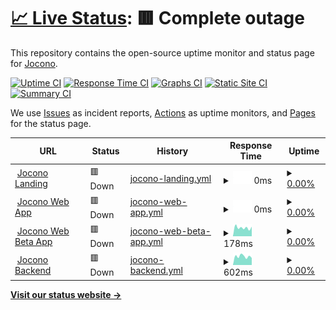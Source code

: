 # [📈 Live Status](https://status.jocono.de): <!--live status--> **🟥 Complete outage**

This repository contains the open-source uptime monitor and status page for [Jocono](jocono.de).

[![Uptime CI](https://github.com/jocono-app/jocono-status/workflows/Uptime%20CI/badge.svg)](https://github.com/jocono-app/jocono-status/actions?query=workflow%3A%22Uptime+CI%22)
[![Response Time CI](https://github.com/jocono-app/jocono-status/workflows/Response%20Time%20CI/badge.svg)](https://github.com/jocono-app/jocono-status/actions?query=workflow%3A%22Response+Time+CI%22)
[![Graphs CI](https://github.com/jocono-app/jocono-status/workflows/Graphs%20CI/badge.svg)](https://github.com/jocono-app/jocono-status/actions?query=workflow%3A%22Graphs+CI%22)
[![Static Site CI](https://github.com/jocono-app/jocono-status/workflows/Static%20Site%20CI/badge.svg)](https://github.com/jocono-app/jocono-status/actions?query=workflow%3A%22Static+Site+CI%22)
[![Summary CI](https://github.com/jocono-app/jocono-status/workflows/Summary%20CI/badge.svg)](https://github.com/jocono-app/jocono-status/actions?query=workflow%3A%22Summary+CI%22)

We use [Issues](https://github.com/jocono-app/jocono-status/issues) as incident reports, [Actions](https://github.com/jocono-app/jocono-status/actions) as uptime monitors, and [Pages](https://status.jocono.de) for the status page.

<!--start: status pages-->
<!-- This summary is generated by Upptime (https://github.com/upptime/upptime) -->
<!-- Do not edit this manually, your changes will be overwritten -->
<!-- prettier-ignore -->
| URL | Status | History | Response Time | Uptime |
| --- | ------ | ------- | ------------- | ------ |
| <img alt="" src="https://icons.duckduckgo.com/ip3/www.jocono.de.ico" height="13"> [Jocono Landing](https://www.jocono.de) | 🟥 Down | [jocono-landing.yml](https://github.com/Jocono-App/jocono-status/commits/HEAD/history/jocono-landing.yml) | <details><summary><img alt="Response time graph" src="./graphs/jocono-landing/response-time-week.png" height="20"> 0ms</summary><br><a href="https://status.jocono.de/history/jocono-landing"><img alt="Response time 377" src="https://img.shields.io/endpoint?url=https%3A%2F%2Fraw.githubusercontent.com%2FJocono-App%2Fjocono-status%2FHEAD%2Fapi%2Fjocono-landing%2Fresponse-time.json"></a><br><a href="https://status.jocono.de/history/jocono-landing"><img alt="24-hour response time 0" src="https://img.shields.io/endpoint?url=https%3A%2F%2Fraw.githubusercontent.com%2FJocono-App%2Fjocono-status%2FHEAD%2Fapi%2Fjocono-landing%2Fresponse-time-day.json"></a><br><a href="https://status.jocono.de/history/jocono-landing"><img alt="7-day response time 0" src="https://img.shields.io/endpoint?url=https%3A%2F%2Fraw.githubusercontent.com%2FJocono-App%2Fjocono-status%2FHEAD%2Fapi%2Fjocono-landing%2Fresponse-time-week.json"></a><br><a href="https://status.jocono.de/history/jocono-landing"><img alt="30-day response time 0" src="https://img.shields.io/endpoint?url=https%3A%2F%2Fraw.githubusercontent.com%2FJocono-App%2Fjocono-status%2FHEAD%2Fapi%2Fjocono-landing%2Fresponse-time-month.json"></a><br><a href="https://status.jocono.de/history/jocono-landing"><img alt="1-year response time 377" src="https://img.shields.io/endpoint?url=https%3A%2F%2Fraw.githubusercontent.com%2FJocono-App%2Fjocono-status%2FHEAD%2Fapi%2Fjocono-landing%2Fresponse-time-year.json"></a></details> | <details><summary><a href="https://status.jocono.de/history/jocono-landing">0.00%</a></summary><a href="https://status.jocono.de/history/jocono-landing"><img alt="All-time uptime 88.70%" src="https://img.shields.io/endpoint?url=https%3A%2F%2Fraw.githubusercontent.com%2FJocono-App%2Fjocono-status%2FHEAD%2Fapi%2Fjocono-landing%2Fuptime.json"></a><br><a href="https://status.jocono.de/history/jocono-landing"><img alt="24-hour uptime 0.00%" src="https://img.shields.io/endpoint?url=https%3A%2F%2Fraw.githubusercontent.com%2FJocono-App%2Fjocono-status%2FHEAD%2Fapi%2Fjocono-landing%2Fuptime-day.json"></a><br><a href="https://status.jocono.de/history/jocono-landing"><img alt="7-day uptime 0.00%" src="https://img.shields.io/endpoint?url=https%3A%2F%2Fraw.githubusercontent.com%2FJocono-App%2Fjocono-status%2FHEAD%2Fapi%2Fjocono-landing%2Fuptime-week.json"></a><br><a href="https://status.jocono.de/history/jocono-landing"><img alt="30-day uptime 0.00%" src="https://img.shields.io/endpoint?url=https%3A%2F%2Fraw.githubusercontent.com%2FJocono-App%2Fjocono-status%2FHEAD%2Fapi%2Fjocono-landing%2Fuptime-month.json"></a><br><a href="https://status.jocono.de/history/jocono-landing"><img alt="1-year uptime 71.20%" src="https://img.shields.io/endpoint?url=https%3A%2F%2Fraw.githubusercontent.com%2FJocono-App%2Fjocono-status%2FHEAD%2Fapi%2Fjocono-landing%2Fuptime-year.json"></a></details>
| <img alt="" src="https://icons.duckduckgo.com/ip3/app.jocono.de.ico" height="13"> [Jocono Web App](https://app.jocono.de) | 🟥 Down | [jocono-web-app.yml](https://github.com/Jocono-App/jocono-status/commits/HEAD/history/jocono-web-app.yml) | <details><summary><img alt="Response time graph" src="./graphs/jocono-web-app/response-time-week.png" height="20"> 0ms</summary><br><a href="https://status.jocono.de/history/jocono-web-app"><img alt="Response time 175" src="https://img.shields.io/endpoint?url=https%3A%2F%2Fraw.githubusercontent.com%2FJocono-App%2Fjocono-status%2FHEAD%2Fapi%2Fjocono-web-app%2Fresponse-time.json"></a><br><a href="https://status.jocono.de/history/jocono-web-app"><img alt="24-hour response time 0" src="https://img.shields.io/endpoint?url=https%3A%2F%2Fraw.githubusercontent.com%2FJocono-App%2Fjocono-status%2FHEAD%2Fapi%2Fjocono-web-app%2Fresponse-time-day.json"></a><br><a href="https://status.jocono.de/history/jocono-web-app"><img alt="7-day response time 0" src="https://img.shields.io/endpoint?url=https%3A%2F%2Fraw.githubusercontent.com%2FJocono-App%2Fjocono-status%2FHEAD%2Fapi%2Fjocono-web-app%2Fresponse-time-week.json"></a><br><a href="https://status.jocono.de/history/jocono-web-app"><img alt="30-day response time 0" src="https://img.shields.io/endpoint?url=https%3A%2F%2Fraw.githubusercontent.com%2FJocono-App%2Fjocono-status%2FHEAD%2Fapi%2Fjocono-web-app%2Fresponse-time-month.json"></a><br><a href="https://status.jocono.de/history/jocono-web-app"><img alt="1-year response time 178" src="https://img.shields.io/endpoint?url=https%3A%2F%2Fraw.githubusercontent.com%2FJocono-App%2Fjocono-status%2FHEAD%2Fapi%2Fjocono-web-app%2Fresponse-time-year.json"></a></details> | <details><summary><a href="https://status.jocono.de/history/jocono-web-app">0.00%</a></summary><a href="https://status.jocono.de/history/jocono-web-app"><img alt="All-time uptime 88.68%" src="https://img.shields.io/endpoint?url=https%3A%2F%2Fraw.githubusercontent.com%2FJocono-App%2Fjocono-status%2FHEAD%2Fapi%2Fjocono-web-app%2Fuptime.json"></a><br><a href="https://status.jocono.de/history/jocono-web-app"><img alt="24-hour uptime 0.00%" src="https://img.shields.io/endpoint?url=https%3A%2F%2Fraw.githubusercontent.com%2FJocono-App%2Fjocono-status%2FHEAD%2Fapi%2Fjocono-web-app%2Fuptime-day.json"></a><br><a href="https://status.jocono.de/history/jocono-web-app"><img alt="7-day uptime 0.00%" src="https://img.shields.io/endpoint?url=https%3A%2F%2Fraw.githubusercontent.com%2FJocono-App%2Fjocono-status%2FHEAD%2Fapi%2Fjocono-web-app%2Fuptime-week.json"></a><br><a href="https://status.jocono.de/history/jocono-web-app"><img alt="30-day uptime 0.00%" src="https://img.shields.io/endpoint?url=https%3A%2F%2Fraw.githubusercontent.com%2FJocono-App%2Fjocono-status%2FHEAD%2Fapi%2Fjocono-web-app%2Fuptime-month.json"></a><br><a href="https://status.jocono.de/history/jocono-web-app"><img alt="1-year uptime 71.20%" src="https://img.shields.io/endpoint?url=https%3A%2F%2Fraw.githubusercontent.com%2FJocono-App%2Fjocono-status%2FHEAD%2Fapi%2Fjocono-web-app%2Fuptime-year.json"></a></details>
| <img alt="" src="https://icons.duckduckgo.com/ip3/app.beta.jocono.de.ico" height="13"> [Jocono Web Beta App](https://app.beta.jocono.de) | 🟥 Down | [jocono-web-beta-app.yml](https://github.com/Jocono-App/jocono-status/commits/HEAD/history/jocono-web-beta-app.yml) | <details><summary><img alt="Response time graph" src="./graphs/jocono-web-beta-app/response-time-week.png" height="20"> 178ms</summary><br><a href="https://status.jocono.de/history/jocono-web-beta-app"><img alt="Response time 203" src="https://img.shields.io/endpoint?url=https%3A%2F%2Fraw.githubusercontent.com%2FJocono-App%2Fjocono-status%2FHEAD%2Fapi%2Fjocono-web-beta-app%2Fresponse-time.json"></a><br><a href="https://status.jocono.de/history/jocono-web-beta-app"><img alt="24-hour response time 109" src="https://img.shields.io/endpoint?url=https%3A%2F%2Fraw.githubusercontent.com%2FJocono-App%2Fjocono-status%2FHEAD%2Fapi%2Fjocono-web-beta-app%2Fresponse-time-day.json"></a><br><a href="https://status.jocono.de/history/jocono-web-beta-app"><img alt="7-day response time 178" src="https://img.shields.io/endpoint?url=https%3A%2F%2Fraw.githubusercontent.com%2FJocono-App%2Fjocono-status%2FHEAD%2Fapi%2Fjocono-web-beta-app%2Fresponse-time-week.json"></a><br><a href="https://status.jocono.de/history/jocono-web-beta-app"><img alt="30-day response time 196" src="https://img.shields.io/endpoint?url=https%3A%2F%2Fraw.githubusercontent.com%2FJocono-App%2Fjocono-status%2FHEAD%2Fapi%2Fjocono-web-beta-app%2Fresponse-time-month.json"></a><br><a href="https://status.jocono.de/history/jocono-web-beta-app"><img alt="1-year response time 189" src="https://img.shields.io/endpoint?url=https%3A%2F%2Fraw.githubusercontent.com%2FJocono-App%2Fjocono-status%2FHEAD%2Fapi%2Fjocono-web-beta-app%2Fresponse-time-year.json"></a></details> | <details><summary><a href="https://status.jocono.de/history/jocono-web-beta-app">0.00%</a></summary><a href="https://status.jocono.de/history/jocono-web-beta-app"><img alt="All-time uptime 28.76%" src="https://img.shields.io/endpoint?url=https%3A%2F%2Fraw.githubusercontent.com%2FJocono-App%2Fjocono-status%2FHEAD%2Fapi%2Fjocono-web-beta-app%2Fuptime.json"></a><br><a href="https://status.jocono.de/history/jocono-web-beta-app"><img alt="24-hour uptime 0.00%" src="https://img.shields.io/endpoint?url=https%3A%2F%2Fraw.githubusercontent.com%2FJocono-App%2Fjocono-status%2FHEAD%2Fapi%2Fjocono-web-beta-app%2Fuptime-day.json"></a><br><a href="https://status.jocono.de/history/jocono-web-beta-app"><img alt="7-day uptime 0.00%" src="https://img.shields.io/endpoint?url=https%3A%2F%2Fraw.githubusercontent.com%2FJocono-App%2Fjocono-status%2FHEAD%2Fapi%2Fjocono-web-beta-app%2Fuptime-week.json"></a><br><a href="https://status.jocono.de/history/jocono-web-beta-app"><img alt="30-day uptime 0.00%" src="https://img.shields.io/endpoint?url=https%3A%2F%2Fraw.githubusercontent.com%2FJocono-App%2Fjocono-status%2FHEAD%2Fapi%2Fjocono-web-beta-app%2Fuptime-month.json"></a><br><a href="https://status.jocono.de/history/jocono-web-beta-app"><img alt="1-year uptime 0.00%" src="https://img.shields.io/endpoint?url=https%3A%2F%2Fraw.githubusercontent.com%2FJocono-App%2Fjocono-status%2FHEAD%2Fapi%2Fjocono-web-beta-app%2Fuptime-year.json"></a></details>
| <img alt="" src="https://icons.duckduckgo.com/ip3/eu-api.backendless.com.ico" height="13"> [Jocono Backend](https://eu-api.backendless.com/0A320D1F-05D1-4A76-FF0F-4905268F6100/8B3EF612-BBD4-4038-B20B-646431B93DB8/services/AssignRoleService/health) | 🟥 Down | [jocono-backend.yml](https://github.com/Jocono-App/jocono-status/commits/HEAD/history/jocono-backend.yml) | <details><summary><img alt="Response time graph" src="./graphs/jocono-backend/response-time-week.png" height="20"> 602ms</summary><br><a href="https://status.jocono.de/history/jocono-backend"><img alt="Response time 773" src="https://img.shields.io/endpoint?url=https%3A%2F%2Fraw.githubusercontent.com%2FJocono-App%2Fjocono-status%2FHEAD%2Fapi%2Fjocono-backend%2Fresponse-time.json"></a><br><a href="https://status.jocono.de/history/jocono-backend"><img alt="24-hour response time 661" src="https://img.shields.io/endpoint?url=https%3A%2F%2Fraw.githubusercontent.com%2FJocono-App%2Fjocono-status%2FHEAD%2Fapi%2Fjocono-backend%2Fresponse-time-day.json"></a><br><a href="https://status.jocono.de/history/jocono-backend"><img alt="7-day response time 602" src="https://img.shields.io/endpoint?url=https%3A%2F%2Fraw.githubusercontent.com%2FJocono-App%2Fjocono-status%2FHEAD%2Fapi%2Fjocono-backend%2Fresponse-time-week.json"></a><br><a href="https://status.jocono.de/history/jocono-backend"><img alt="30-day response time 598" src="https://img.shields.io/endpoint?url=https%3A%2F%2Fraw.githubusercontent.com%2FJocono-App%2Fjocono-status%2FHEAD%2Fapi%2Fjocono-backend%2Fresponse-time-month.json"></a><br><a href="https://status.jocono.de/history/jocono-backend"><img alt="1-year response time 812" src="https://img.shields.io/endpoint?url=https%3A%2F%2Fraw.githubusercontent.com%2FJocono-App%2Fjocono-status%2FHEAD%2Fapi%2Fjocono-backend%2Fresponse-time-year.json"></a></details> | <details><summary><a href="https://status.jocono.de/history/jocono-backend">0.00%</a></summary><a href="https://status.jocono.de/history/jocono-backend"><img alt="All-time uptime 84.91%" src="https://img.shields.io/endpoint?url=https%3A%2F%2Fraw.githubusercontent.com%2FJocono-App%2Fjocono-status%2FHEAD%2Fapi%2Fjocono-backend%2Fuptime.json"></a><br><a href="https://status.jocono.de/history/jocono-backend"><img alt="24-hour uptime 0.00%" src="https://img.shields.io/endpoint?url=https%3A%2F%2Fraw.githubusercontent.com%2FJocono-App%2Fjocono-status%2FHEAD%2Fapi%2Fjocono-backend%2Fuptime-day.json"></a><br><a href="https://status.jocono.de/history/jocono-backend"><img alt="7-day uptime 0.00%" src="https://img.shields.io/endpoint?url=https%3A%2F%2Fraw.githubusercontent.com%2FJocono-App%2Fjocono-status%2FHEAD%2Fapi%2Fjocono-backend%2Fuptime-week.json"></a><br><a href="https://status.jocono.de/history/jocono-backend"><img alt="30-day uptime 0.00%" src="https://img.shields.io/endpoint?url=https%3A%2F%2Fraw.githubusercontent.com%2FJocono-App%2Fjocono-status%2FHEAD%2Fapi%2Fjocono-backend%2Fuptime-month.json"></a><br><a href="https://status.jocono.de/history/jocono-backend"><img alt="1-year uptime 65.22%" src="https://img.shields.io/endpoint?url=https%3A%2F%2Fraw.githubusercontent.com%2FJocono-App%2Fjocono-status%2FHEAD%2Fapi%2Fjocono-backend%2Fuptime-year.json"></a></details>

<!--end: status pages-->

[**Visit our status website →**](https://status.jocono.de)
